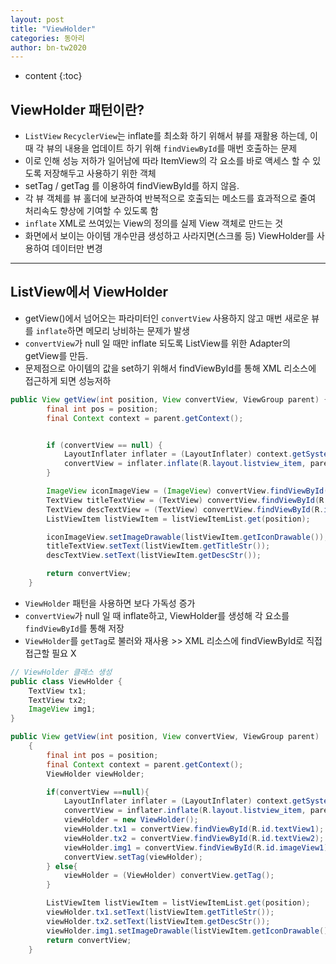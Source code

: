 ```yaml
---
layout: post
title: "ViewHolder"
categories: 동아리
author: bn-tw2020
---
```

* content
{:toc}






## ViewHolder 패턴이란?

-   `ListView` `RecyclerView`는 inflate를 최소화 하기 위해서 뷰를 재활용 하는데, 이 때 각 뷰의 내용을 업데이트 하기 위해 `findViewById`를 매번 호출하는 문제
-   이로 인해 성능 저하가 일어남에 따라 ItemView의 각 요소를 바로 액세스 할 수 있도록 저장해두고 사용하기 위한 객체
-   setTag / getTag 를 이용하여 findViewById를 하지 않음.
-   각 뷰 객체를 뷰 홀더에 보관하여 반복적으로 호출되는 메소드를 효과적으로 줄여 처리속도 향상에 기여할 수 있도록 함
-   `inflate` XML로 쓰여있는 View의 정의를 실제 View 객체로 만드는 것
-   화면에서 보이는 아이템 개수만큼 생성하고 사라지면(스크롤 등) ViewHolder를 사용하여 데이터만 변경

---

## ListView에서 ViewHolder

-   getView()에서 넘어오는 파라미터인 `convertView` 사용하지 않고 매번 새로운 뷰를 `inflate`하면 메모리 낭비하는 문제가 발생
-   `convertView`가 null 일 때만 inflate 되도록 ListView를 위한 Adapter의 getView를 만듬.
-   문제점으로 아이템의 값을 set하기 위해서 findViewById를 통해 XML 리소스에 접근하게 되면 성능저하

```java
public View getView(int position, View convertView, ViewGroup parent) {
        final int pos = position;
        final Context context = parent.getContext();


        if (convertView == null) {
            LayoutInflater inflater = (LayoutInflater) context.getSystemService(Context.LAYOUT_INFLATER_SERVICE);
            convertView = inflater.inflate(R.layout.listview_item, parent, false);
        }

        ImageView iconImageView = (ImageView) convertView.findViewById(R.id.imageView1) ;
        TextView titleTextView = (TextView) convertView.findViewById(R.id.textView1) ;
        TextView descTextView = (TextView) convertView.findViewById(R.id.textView2) ;
        ListViewItem listViewItem = listViewItemList.get(position);

        iconImageView.setImageDrawable(listViewItem.getIconDrawable());
        titleTextView.setText(listViewItem.getTitleStr());
        descTextView.setText(listViewItem.getDescStr());

        return convertView;
    }
```

-   `ViewHolder` 패턴을 사용하면 보다 가독성 증가
-   `convertView`가 null 일 때 inflate하고, ViewHolder를 생성해 각 요소를 `findViewById`를 통해 저장
-   `ViewHolder`를 `getTag`로 불러와 재사용 >> XML 리소스에 findViewById로 직접 접근할 필요 X

```java
// ViewHolder 클래스 생성
public class ViewHolder {
    TextView tx1;
    TextView tx2;
    ImageView img1;
}
```

```java
public View getView(int position, View convertView, ViewGroup parent)
    {
        final int pos = position;
        final Context context = parent.getContext();
        ViewHolder viewHolder;

        if(convertView ==null){
            LayoutInflater inflater = (LayoutInflater) context.getSystemService(Context.LAYOUT_INFLATER_SERVICE);
            convertView = inflater.inflate(R.layout.listview_item, parent, false);
            viewHolder = new ViewHolder();
            viewHolder.tx1 = convertView.findViewById(R.id.textView1);
            viewHolder.tx2 = convertView.findViewById(R.id.textView2);
            viewHolder.img1 = convertView.findViewById(R.id.imageView1);
            convertView.setTag(viewHolder);
        } else{
            viewHolder = (ViewHolder) convertView.getTag();
        }

        ListViewItem listViewItem = listViewItemList.get(position);
        viewHolder.tx1.setText(listViewItem.getTitleStr());
        viewHolder.tx2.setText(listViewItem.getDescStr());
        viewHolder.img1.setImageDrawable(listViewItem.getIconDrawable());
        return convertView;
    }
```
